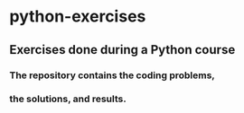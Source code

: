 # python-exercises
## Exercises done during a Python course
### The repository contains the coding problems, 
### the solutions, and results. 
